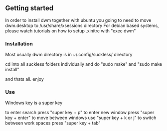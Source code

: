 ## Getting started

In order to install dwm together with ubuntu you going to need to move dwm.desktop to /usr/share/xsessions directory
For debian based systems, please watch tutorials on how to setup .xinitrc with "exec dwm"
### Installation

Most usually dwm directory is in ~/.config/suckless/ directory

cd into all suckless folders individually and do "sudo make" and "sudo make install"

and thats all. enjoy

### Use

Windows key is a super key

to enter search press "super key + p"
to enter new window press "super key + enter"
to move between windows use "super key + k or j"
to switch between work spaces press "super key + tab"

